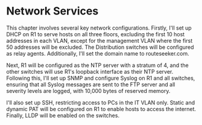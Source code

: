 # Network Services
This chapter involves several key network configurations. Firstly, I'll set up DHCP on R1 to serve hosts on all three floors, excluding the first 10 host addresses in each VLAN, except for the management VLAN where the first 50 addresses will be excluded. The Distribution switches will be configured as relay agents. Additionally, I'll set the domain name to routeseeker.com.

Next, R1 will be configured as the NTP server with a stratum of 4, and the other switches will use R1's loopback interface as their NTP server. Following this, I'll set up SNMP and configure Syslog on R1 and all switches, ensuring that all Syslog messages are sent to the FTP server and all severity levels are logged, with 10,000 bytes of reserved memory.

I'll also set up SSH, restricting access to PCs in the IT VLAN only. Static and dynamic PAT will be configured on R1 to enable hosts to access the internet. Finally, LLDP will be enabled on the switches.

